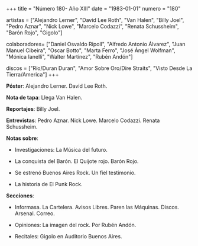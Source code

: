 +++
title = "Número 180- Año XIII"
date = "1983-01-01"
numero = "180"

artistas = ["Alejandro Lerner", "David Lee Roth", "Van Halen", "Billy Joel", "Pedro Aznar", "Nick Lowe", "Marcelo Codazzi", "Renata Schussheim", "Barón Rojo", "Gigolo"]

colaboradores= ["Daniel Osvaldo Ripoll", "Alfredo Antonio Álvarez", "Juan Manuel Cibeira", "Oscar Botto", "Marta Ferro", "José Ángel Wolfman", "Mónica Ianelli", "Walter Martínez", "Rubén Andón"]

discos = ["Río/Duran Duran", "Amor Sobre Oro/Dire Straits", "Visto Desde La Tierra/America"]
+++

**Póster**: Alejandro Lerner. David Lee Roth.

**Nota de tapa**: Llega Van Halen.

**Reportajes**: Billy Joel. 

**Entrevistas**: Pedro Aznar. Nick Lowe. Marcelo Codazzi. Renata Schussheim. 

**Notas sobre**:

- Investigaciones: La Música del futuro.

- La conquista del Barón. El Quijote rojo. Barón Rojo.

- Se estrenó Buenos Aires Rock. Un fiel testimonio.

- La historia de El Punk Rock.

**Secciones**:

- Informasa. La Cartelera. Avisos Libres. Paren las Máquinas. Discos. Arsenal. Correo.

- Opiniones: La imagen del rock. Por Rubén Andón.

- Recitales: Gigolo en Auditorio Buenos Aires. 